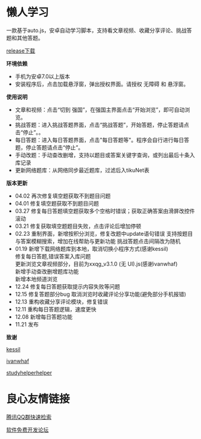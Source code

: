 # 懒人学习

一款基于auto.js，安卓自动学习脚本，支持看文章视频、收藏分享评论、挑战答题和其他答题。

[release下载](https://github.com/lgpersonal/LazyStudy/releases/)

**环境依赖**

- 手机为安卓7.0以上版本
- 安装程序后，点击加载悬浮窗，弹出授权界面。请授权 无障碍 和 悬浮窗。

**使用说明**

- 文章和视频：点击“切到 强国”，在强国主界面点击“开始浏览”，即可自动浏览。
- 挑战答题：进入挑战答题界面，点击“挑战答题”，开始答题，停止答题请点击“停止”。。
- 每日答题：进入每日答题界面，点击"每日答题等"。程序会自行进行每日答题，停止答题请点击“停止”。
- 手动改题：手动查改删增，支持以题目或答案关键字查询，或列出最后十条入库记录
- 更新网络题库：从网络同步最近题库，过滤后入tikuNet表

**版本更新**
- 04.02
        再次修复填空题获取不到题目问题
- 04.01
        修复填空题获取不到题目问题
- 03.27
        修复每日答题填空题获取多个空格时错误；获取正确答案由滑屏改控件滚动
- 03.21
        修复获取填空题题目失败，点击评论后增加停顿
- 02.23
        重制界面，新增按积分浏览，修复改题中update语句错误
        支持按题目与答案模糊搜索，增加在线帮助与更新功能
        挑战答题点击间隔改为随机
- 01.19
        新增下载网络题库到本地，取消切换小程序方式(感谢kessil)    
        修复每日答题,错误答案入库问题    
        更新浏览文章视频部分，目前为xxqg_v3.1.0 (无 UI).js(感谢ivanwhaf)    
        新增手动查改删增题库功能    
        新增本地频道浏览    
- 12.24
        修复每日答题获取提示内容失败等问题
- 12.15
        修复答题部分bug 取消浏览时收藏评论分享功能(避免部分手机报错)
- 12.13
        重构收藏分享评论模块，修复错误
- 12.11
        重构每日答题逻辑，速度更快
- 12.08
        新增每日答题功能
- 11.21
        发布

**致谢**

[kessil](https://github.com/kessil/AutoXue)

[ivanwhaf](https://github.com/ivanwhaf/xxqg-helper)

[studyhelperhelper](https://github.com/studyhelperhelper/studyhelper)

 # 良心友情链接

[腾讯QQ群快速检索](http://u.720life.cn/s/8cf73f7c)

[软件免费开发论坛](http://u.720life.cn/s/bbb01dc0)